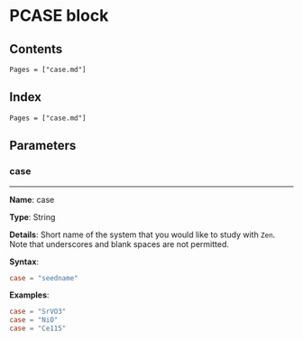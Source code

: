 # PCASE block

## Contents

```@contents
Pages = ["case.md"]
```

## Index

```@index
Pages = ["case.md"]
```

## Parameters

### case

---

**Name**: case

**Type**: String

**Details**: Short name of the system that you would like to study with `Zen`. Note that underscores and blank spaces are not permitted. 

**Syntax**: 

```toml
case = "seedname"
```

**Examples**:

```toml
case = "SrVO3"
case = "NiO"
case = "Ce115"
```